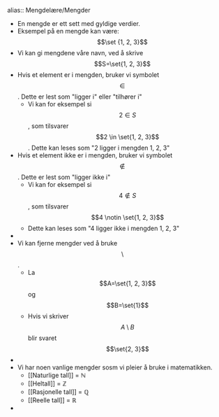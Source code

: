 alias:: Mengdelære/Mengder

- En mengde er ett sett med gyldige verdier.
- Eksempel på en mengde kan være: $$\set {1, 2, 3}$$
- Vi kan gi mengdene våre navn, ved å skrive $$S=\set{1, 2, 3}$$
- Hvis et element er i mengden, bruker vi symbolet $$\in$$.
  Dette er lest som "ligger i" eller "tilhører i"
	- Vi kan for eksempel si $$2\in S$$, som tilsvarer $$2 \in \set{1, 2, 3}$$.
	  Dette kan leses som "2 ligger i mengden 1, 2, 3"
- Hvis et element ikke er i mengden, bruker vi symbolet $$\notin$$.
  Dette er lest som "ligger ikke i"
	- Vi kan for eksempel si $$4\notin S$$, som tilsvarer $$4 \notin \set{1, 2, 3}$$
	- Dette kan leses som "4 ligger ikke i mengden 1, 2, 3"
-
- Vi kan fjerne mengder ved å bruke $$\setminus$$.
	- La $$A=\set{1, 2, 3}$$ og $$B=\set{1}$$
	- Hvis vi skriver $$A\setminus B$$ blir svaret $$\set{2, 3}$$
-
- Vi har noen vanlige mengder sosm vi pleier å bruke i matematikken.
	- [[Naturlige tall]] = $ℕ$
	- [[Heltall]] = $ℤ$
	- [[Rasjonelle tall]] = $ℚ$
	- [[Reelle tall]] = $ℝ$
-